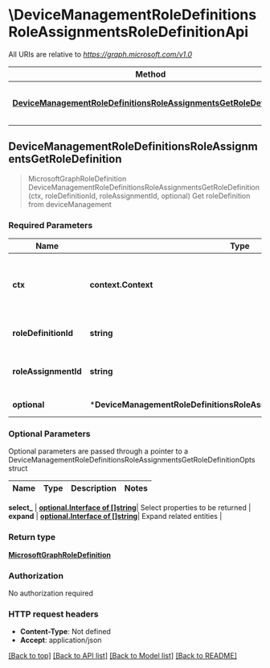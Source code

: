 # \DeviceManagementRoleDefinitionsRoleAssignmentsRoleDefinitionApi

All URIs are relative to *https://graph.microsoft.com/v1.0*

Method | HTTP request | Description
------------- | ------------- | -------------
[**DeviceManagementRoleDefinitionsRoleAssignmentsGetRoleDefinition**](DeviceManagementRoleDefinitionsRoleAssignmentsRoleDefinitionApi.md#DeviceManagementRoleDefinitionsRoleAssignmentsGetRoleDefinition) | **Get** /deviceManagement/roleDefinitions({roleDefinition-id})/roleAssignments({roleAssignment-id})/roleDefinition | Get roleDefinition from deviceManagement



## DeviceManagementRoleDefinitionsRoleAssignmentsGetRoleDefinition

> MicrosoftGraphRoleDefinition DeviceManagementRoleDefinitionsRoleAssignmentsGetRoleDefinition(ctx, roleDefinitionId, roleAssignmentId, optional)
Get roleDefinition from deviceManagement

### Required Parameters


Name | Type | Description  | Notes
------------- | ------------- | ------------- | -------------
**ctx** | **context.Context** | context for authentication, logging, cancellation, deadlines, tracing, etc.
**roleDefinitionId** | **string**| key: roleDefinition-id of roleDefinition | 
**roleAssignmentId** | **string**| key: roleAssignment-id of roleAssignment | 
 **optional** | ***DeviceManagementRoleDefinitionsRoleAssignmentsGetRoleDefinitionOpts** | optional parameters | nil if no parameters

### Optional Parameters

Optional parameters are passed through a pointer to a DeviceManagementRoleDefinitionsRoleAssignmentsGetRoleDefinitionOpts struct


Name | Type | Description  | Notes
------------- | ------------- | ------------- | -------------


 **select_** | [**optional.Interface of []string**](string.md)| Select properties to be returned | 
 **expand** | [**optional.Interface of []string**](string.md)| Expand related entities | 

### Return type

[**MicrosoftGraphRoleDefinition**](microsoft.graph.roleDefinition.md)

### Authorization

No authorization required

### HTTP request headers

- **Content-Type**: Not defined
- **Accept**: application/json

[[Back to top]](#) [[Back to API list]](../README.md#documentation-for-api-endpoints)
[[Back to Model list]](../README.md#documentation-for-models)
[[Back to README]](../README.md)

